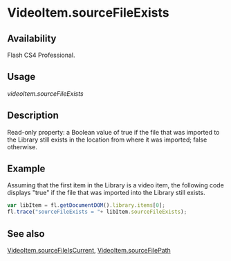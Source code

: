 # VideoItem.sourceFileExists

## Availability

Flash CS4 Professional.

## Usage

*videoItem.sourceFileExists*

## Description

Read-only property: a Boolean value of true if the file that was imported to the Library still exists in the location from where it was imported; false otherwise.

## Example

Assuming that the first item in the Library is a video item, the following code displays "true" if the file that was imported into the Library still exists.

```javascript
var libItem = fl.getDocumentDOM().library.items[0];
fl.trace("sourceFileExists = "+ libItem.sourceFileExists);
```

## See also

[VideoItem.sourceFileIsCurrent](../VideoItem_object/VideoItem4.md), [VideoItem.sourceFilePath](../VideoItem_object/VideoItem5.md)

